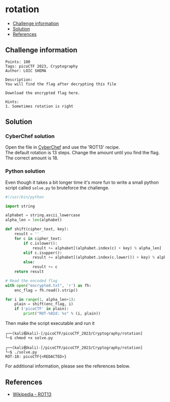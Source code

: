# rotation

- [Challenge information](#challenge-information)
- [Solution](#solution)
- [References](#references)

## Challenge information
```
Points: 100
Tags: picoCTF 2023, Cryptography
Author: LOIC SHEMA
 
Description:
You will find the flag after decrypting this file

Download the encrypted flag here.

Hints:
1. Sometimes rotation is right
```

## Solution

### CyberChef solution

Open the file in [CyberChef](https://gchq.github.io/CyberChef/) and use the 'ROT13' recipe.  
The default rotation is 13 steps. Change the amount until you find the flag. The correct amount is 18.

### Python solution

Even though it takes a bit longer time it's more fun to write a small python script called `solve.py` to bruteforce the challenge.

```python
#!/usr/bin/python

import string

alphabet = string.ascii_lowercase
alpha_len = len(alphabet)

def shift(cipher_text, key):
    result = ''
    for c in cipher_text:
        if c.islower():
            result += alphabet[(alphabet.index(c) + key) % alpha_len]
        elif c.isupper():
            result += alphabet[(alphabet.index(c.lower()) + key) % alpha_len].upper()
        else:
            result += c
    return result

# Read the encoded flag
with open("encrypted.txt", 'r') as fh:
    enc_flag = fh.read().strip()

for i in range(1, alpha_len+1):
    plain = shift(enc_flag, i)
    if ('picoCTF' in plain):
        print("ROT-%02d: %s" % (i, plain))
```

Then make the script executable and run it
```
┌──(kali㉿kali)-[/picoCTF/picoCTF_2023/Cryptography/rotation]
└─$ chmod +x solve.py

┌──(kali㉿kali)-[/picoCTF/picoCTF_2023/Cryptography/rotation]
└─$ ./solve.py
ROT-18: picoCTF{<REDACTED>}
```

For additional information, please see the references below.

## References

- [Wikipedia - ROT13](https://en.wikipedia.org/wiki/ROT13)
